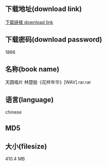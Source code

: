 ## 下载地址(download link)
[下载链接 download link](https://voluble-croquembouche-d321dc.netlify.app/?s=%E5%A4%A9%E5%9C%86%E5%94%B1%E7%89%87+%E6%9E%97%E6%A5%9A%E6%AE%B7%E3%80%8A%E8%8A%B1%E6%A0%B7%E5%B9%B4%E5%8D%8E%E3%80%8B%5BWAV%5D.rar)

## 下载密码(download password)
1866

## 名称(book name)
天圆唱片 林楚殷《花样年华》[WAV].rar.rar

## 语言(language)
chinese

## MD5


## 大小(filesize)
410.4 MB
